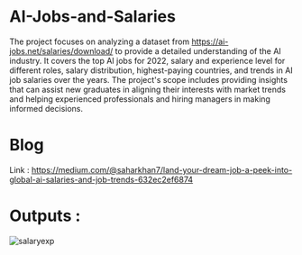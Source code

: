 # AI-Jobs-and-Salaries

The project focuses on analyzing a dataset from https://ai-jobs.net/salaries/download/ to provide a detailed understanding of the AI industry. It covers the top AI jobs for 2022, salary and experience level for different roles, salary distribution, highest-paying countries, and trends in AI job salaries over the years. The project's scope includes providing insights that can assist new graduates in aligning their interests with market trends and helping experienced professionals and hiring managers in making informed decisions.

# Blog 
Link : https://medium.com/@saharkhan7/land-your-dream-job-a-peek-into-global-ai-salaries-and-job-trends-632ec2ef6874

# Outputs : 

![salaryexp](https://user-images.githubusercontent.com/116682872/230786905-7a621657-2eeb-4e42-bd69-4f7ed9847cfa.png)
